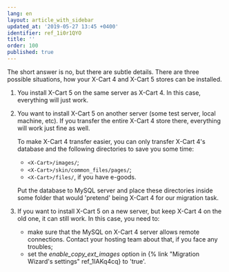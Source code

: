 ```yaml
---
lang: en
layout: article_with_sidebar
updated_at: '2019-05-27 13:45 +0400'
identifier: ref_1i0r1QYO
title: ''
order: 100
published: true
---
```

The short answer is no, but there are subtle details. There are three possible situations, how your X-Cart 4 and X-Cart 5 stores can be installed.

1. You install X-Cart 5 on the same server as X-Cart 4. In this case, everything will just work.
2. You want to install X-Cart 5 on another server (some test server, local machine, etc). If you transfer the entire X-Cart 4 store there, everything will work just fine as well. 

	To make X-Cart 4 transfer easier, you can only transfer X-Cart 4's database and the following directories to save you some time:
	- `<X-Cart>/images/`;
	- `<X-Cart>/skin/common_files/pages/`;
	- `<X-Cart>/files/`, if you have e-goods.

	Put the database to MySQL server and place these directories inside some folder that would 'pretend' being X-Cart 4 for our migration task.

3. If you want to install X-Cart 5 on a new server, but keep X-Cart 4 on the old one, it can still work. In this case, you need to:
	- make sure that the MySQL on X-Cart 4 server allows remote connections. Contact your hosting team about that, if you face any troubles;
	- set the _enable_copy_ext_images_ option in {% link "Migration Wizard's settings" ref_1IAKq4cq} to 'true'.
